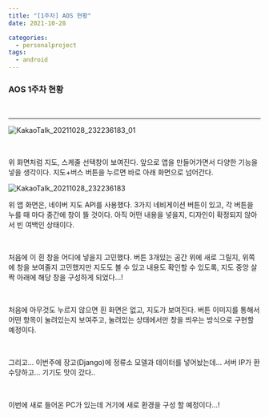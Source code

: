 ```yaml
---
title: "[1주차] AOS 현황"
date: 2021-10-28

categories:
  - personalproject
tags:
  - android
---
```


### AOS 1주차 현황

<br>

---

![KakaoTalk_20211028_232236183_01](https://user-images.githubusercontent.com/47859845/139275740-dfa523ee-3943-46f8-aa07-8782ab0685b4.jpg)


<br>

위 화면처럼 지도, 스케줄 선택창이 보여진다. 앞으로 앱을 만들어가면서 다양한 기능을 넣을 생각이다. 지도+버스 버튼을 누르면 바로 아래 화면으로 넘어간다.

![KakaoTalk_20211028_232236183](https://user-images.githubusercontent.com/47859845/139275730-1d87c30f-03d6-48fd-8d69-2974af7c56ce.jpg)

위 앱 화면은, 네이버 지도 API를 사용했다. 3가지 네비게이션 버튼이 있고, 각 버튼을 누를 때 마다 중간에 창이 뜰 것이다.
아직 어떤 내용을 넣을지, 디자인이 확정되지 않아서 빈 여백인 상태이다.

<br>

처음에 이 흰 창을 어디에 넣을지 고민했다.
버튼 3개있는 공간 위에 새로 그릴지, 위쪽에 창을 보여줄지 고민했지만 지도도 볼 수 있고 내용도 확인할 수 있도록, 지도 중앙 살짝 아래에 해당 창을 구성하게 되었다...!

<br>

처음에 아무것도 누르지 않으면 흰 화면은 없고, 지도가 보여진다. 버튼 이미지를 통해서 어떤 항목이 눌려있는지 보여주고, 눌려있는 상태에서만 창을 띄우는 방식으로 구현할 예정이다.

<br>

그리고... 이번주에 장고(Django)에 정류소 모델과 데이터를 넣어놨는데... 서버 IP가 환수당하고... 기기도 맛이 갔다..

<br>

이번에 새로 들어온 PC가 있는데 거기에 새로 환경을 구성 할 예정이다...!

<br>
<br>
